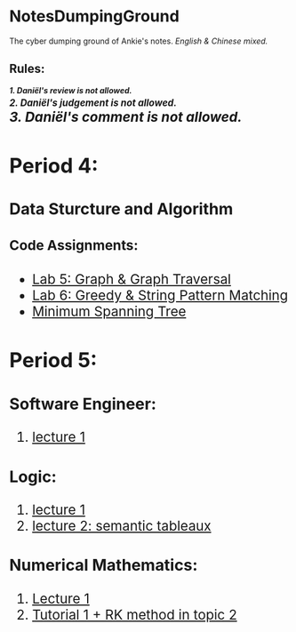 # NotesDumpingGround
The cyber dumping ground of Ankie's notes. *English & Chinese mixed.*

## Rules:
***1. Daniël's review is not allowed.***  
***<big> 2. Daniël's judgement is not allowed.<big>***  
***<big> 3. Daniël's comment is not allowed.<big>***

## Period 4:
### Data Sturcture and Algorithm
  
  #### Code Assignments:
  + [Lab 5: Graph & Graph Traversal](https://github.com/AnkieFan/NotesDumpingGround/tree/main/DSA/lab5/src)
  + [Lab 6: Greedy & String Pattern Matching](https://github.com/AnkieFan/NotesDumpingGround/tree/main/DSA/lab6/src)
  + [Minimum Spanning Tree](https://github.com/AnkieFan/NotesDumpingGround/tree/main/DSA/MST/src)
  
## Period 5:
### Software Engineer:
  1. [lecture 1](https://github.com/AnkieFan/NotesDumpingGround/blob/main/SE/lec1.md)
### Logic:
  1. [lecture 1](https://github.com/AnkieFan/NotesDumpingGround/blob/main/Logic/lec1.md)
  2. [lecture 2: semantic tableaux](https://github.com/AnkieFan/NotesDumpingGround/blob/main/Logic/Lec2.md)
### Numerical Mathematics:
  1. [Lecture 1](https://github.com/AnkieFan/NotesDumpingGround/blob/main/Numerical%20Math/lec1.md)
  2. [Tutorial 1 + RK method in topic 2](https://github.com/AnkieFan/NotesDumpingGround/blob/main/Numerical%20Math/tutorial1%2Btopic2.md)
